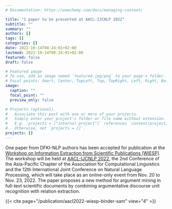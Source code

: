 ```yaml
---
# Documentation: https://wowchemy.com/docs/managing-content/

title: "1 paper to be presented at AACL-IJCNLP 2022"
subtitle: ""
summary: ""
authors: []
tags: []
categories: []
date: 2022-10-14T08:24:01+02:00
lastmod: 2022-10-14T08:24:01+02:00
featured: false
draft: false

# Featured image
# To use, add an image named `featured.jpg/png` to your page's folder.
# Focal points: Smart, Center, TopLeft, Top, TopRight, Left, Right, BottomLeft, Bottom, BottomRight.
image:
  caption: ""
  focal_point: ""
  preview_only: false

# Projects (optional).
#   Associate this post with one or more of your projects.
#   Simply enter your project's folder or file name without extension.
#   E.g. `projects = ["internal-project"]` references `content/project/deep-learning/index.md`.
#   Otherwise, set `projects = []`.
projects: []
---
```


One paper from DFKI-NLP authors has been accepted for publication at the [Workshop on Information Extraction from Scientific Publications (WIESP)](https://ui.adsabs.harvard.edu/WIESP/). The workshop will be held at [AACL-IJCNLP 2022](https://www.aacl2022.org/), the 2nd Conference of the Asia-Pacific Chapter of the Association for Computational Linguistics and the 12th International Joint Conference on Natural Language Processing, which will take place as an online-only event from Nov. 20 to Nov. 23, 2022. The paper proposes a new method for argument mining in full-text scientific documents by combining argumentative discourse unit recognition with relation extraction. 


{{< cite page="/publication/aacl2022-wiesp-binder-sam" view="4" >}}
